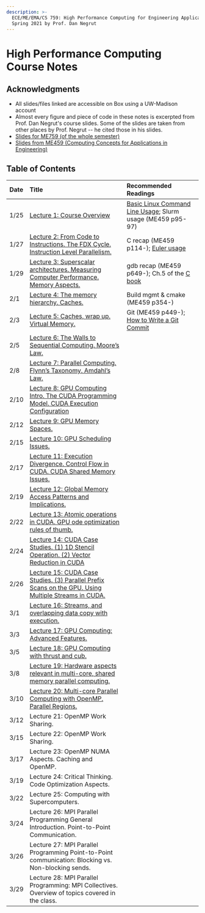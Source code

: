 ```yaml
---
description: >-
  ECE/ME/EMA/CS 759: High Performance Computing for Engineering Applications,
  Spring 2021 by Prof. Dan Negrut
---
```


# High Performance Computing Course Notes

## Acknowledgments

* All slides/files linked are accessible on Box using a UW-Madison account
* Almost every figure and piece of code in these notes is excerpted from Prof. Dan Negrut's course slides. Some of the slides are taken from other places by Prof. Negrut -- he cited those in his slides.
* [Slides for ME759 \(of the whole semester\)](https://uwmadison.app.box.com/s/oboe3t95di8rne0g002ydj8tpd0pwwkt)
* [Slides from ME459 \(Computing Concepts for Applications in Engineering\)](https://uwmadison.app.box.com/s/943jyv29y4u145uajfedgxamhn4ru9qx)

## Table of Contents

| Date | Title | Recommended Readings |
| :--- | :--- | :--- |
| 1/25 | [Lecture 1: Course Overview](lecture-1-course-overview.md) | [Basic Linux Command Line Usage](https://www.lynda.com/Linux-tutorials/Learning-Linux-Command-Line/753913-2.html); Slurm usage \(ME459 p95-97\) |
| 1/27 | [Lecture 2: From Code to Instructions. The FDX Cycle. Instruction Level Parallelism.](lecture-2-from-code-to-instructions.-the-fdx-cycle.-instruction-level-parallelism..md) | C recap \(ME459 p114-\); [Euler usage](https://uwmadison.app.box.com/s/eu45vz9uc1a913i831b1saiu554ueb4z) |
| 1/29 | [Lecture 3: Superscalar architectures. Measuring Computer Performance. Memory Aspects.](lecture-3-superscalar-architectures.-measuring-computer-performance.-memory-aspects..md) | gdb recap \(ME459 p649-\); Ch.5 of the [C book](https://www.amazon.com/Programming-Language-2nd-Brian-Kernighan/dp/0131103628) |
| 2/1 | [Lecture 4: The memory hierarchy. Caches.](lecture-4-the-memory-hierarchy.-caches..md) | Build mgmt & cmake \(ME459 p354-\) |
| 2/3 | [Lecture 5: Caches, wrap up. Virtual Memory.](lecture-5-caches-wrap-up.-virtual-memory..md) | Git \(ME459 p449-\); [How to Write a Git Commit](https://chris.beams.io/posts/git-commit/) |
| 2/5 | [Lecture 6: The Walls to Sequential Computing. Moore’s Law.](lecture-6-the-walls-to-sequential-computing.-moores-law..md) |  |
| 2/8 | [Lecture 7: Parallel Computing. Flynn’s Taxonomy. Amdahl’s Law.](lecture-8-parallel-computing.-flynns-taxonomy.-amdahls-law..md) |  |
| 2/10 | [Lecture 8: GPU Computing Intro. The CUDA Programming Model. CUDA Execution Configuration](lecture-8-gpu-computing-intro.-the-cuda-programming-model.-cuda-execution-configuration.md) |  |
| 2/12 | [Lecture 9: GPU Memory Spaces.](lecture-9.md) |  |
| 2/15 | [Lecture 10: GPU Scheduling Issues.](lecture-10-gpu-scheduling-issues..md) |  |
| 2/17 | [Lecture 11: Execution Divergence. Control Flow in CUDA. CUDA Shared Memory Issues.](lecture-11-execution-divergence.-control-flow-in-cuda.-global-memory-access-patterns-and.md) |  |
| 2/19 | [Lecture 12: Global Memory Access Patterns and Implications.](lecture-12-cuda-shared-memory-issues..md) |  |
| 2/22 | [Lecture 13: Atomic operations in CUDA. GPU ode optimization rules of thumb.](lecture-12-cuda-shared-memory-issues.-atomic-operations-in-cuda..md) |  |
| 2/24 | [Lecture 14: CUDA Case Studies. \(1\) 1D Stencil Operation. \(2\) Vector Reduction in CUDA](lecture-14-tiling-as-a-programing-pattern-in-cuda.-example-vector-reduction-in-cuda..md) |  |
| 2/26 | [Lecture 15: CUDA Case Studies. \(3\) Parallel Prefix Scans on the GPU. Using Multiple Streams in CUDA.](lecture-15-cuda-optimization-issues.-resource-utilization-issues.-parallel-prefix-scan-on-the-gpu..md) |  |
| 3/1 | [Lecture 16: Streams, and overlapping data copy with execution.](lecture-16-streams-and-overlapping-data-copy-with-execution..md) |  |
| 3/3 | [Lecture 17: GPU Computing: Advanced Features.](lecture-17-gpu-computing-advanced-features.-unified-memory-usage..md) |  |
| 3/5 | [Lecture 18: GPU Computing with thrust and cub.](lecture-18-gpu-computing-with-thrust-and-cub..md) |  |
| 3/8 | [Lecture 19: Hardware aspects relevant in multi-core, shared memory parallel computing.](lecture-19-hardware-aspects-relevant-in-multi-core-shared-memory-parallel-computing..md) |  |
| 3/10 | [Lecture 20: Multi-core Parallel Computing with OpenMP. Parallel Regions.](lecture-20-multi-core-parallel-computing-with-openmp.-parallel-regions..md) |  |
| 3/12 | Lecture 21: OpenMP Work Sharing. |  |
| 3/15 | Lecture 22: OpenMP Work Sharing. |  |
| 3/17 | Lecture 23: OpenMP NUMA Aspects. Caching and OpenMP. |  |
| 3/19 | Lecture 24: Critical Thinking. Code Optimization Aspects. |  |
| 3/22 | Lecture 25: Computing with Supercomputers. |  |
| 3/24 | Lecture 26: MPI Parallel Programming General Introduction. Point-to-Point Communication. |  |
| 3/26 | Lecture 27: MPI Parallel Programming Point-to-Point communication: Blocking vs. Non-blocking sends. |  |
| 3/29 | Lecture 28: MPI Parallel Programming: MPI Collectives. Overview of topics covered in the class. |  |











